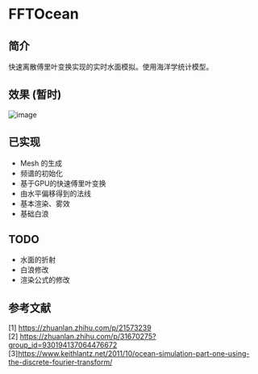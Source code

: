 # FFTOcean 

## 简介  

快速离散傅里叶变换实现的实时水面模拟。使用海洋学统计模型。

## 效果 (暂时) 

![image](https://github.com/kevin20x2/FFTOcean/blob/master/GIF2.gif?raw=true) 

## 已实现  

* Mesh 的生成  
* 频谱的初始化  
* 基于GPU的快速傅里叶变换
* 由水平偏移得到的法线
* 基本渲染、雾效
* 基础白浪  

## TODO 

* 水面的折射
* 白浪修改
* 渲染公式的修改

## 参考文献   
[1] https://zhuanlan.zhihu.com/p/21573239  
[2] https://zhuanlan.zhihu.com/p/31670275?group_id=930194137064476672  
[3]https://www.keithlantz.net/2011/10/ocean-simulation-part-one-using-the-discrete-fourier-transform/
